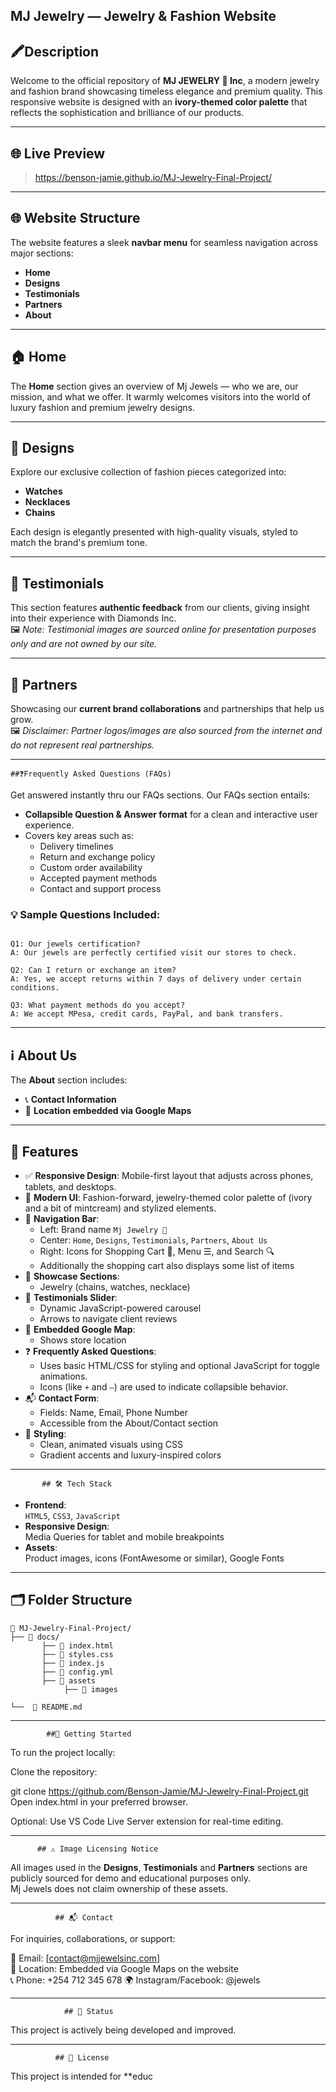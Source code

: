 ## MJ Jewelry — Jewelry & Fashion Website


## 🖍️Description 

Welcome to the official repository of **MJ JEWELRY 💎 Inc**, a modern jewelry and fashion brand showcasing timeless elegance and premium quality. This responsive website is designed with an **ivory-themed color palette** that reflects the sophistication and brilliance of our products.

---

## 🌐 Live Preview
> https://benson-jamie.github.io/MJ-Jewelry-Final-Project/

---

## 🌐 Website Structure

The website features a sleek **navbar menu** for seamless navigation across major sections:

- **Home**
- **Designs**
- **Testimonials**
- **Partners**
- **About**

---

## 🏠 Home

The **Home** section gives an overview of Mj Jewels — who we are, our mission, and what we offer. It warmly welcomes visitors into the world of luxury fashion and premium jewelry designs.

---

## 💍 Designs

Explore our exclusive collection of fashion pieces categorized into:

- **Watches**
- **Necklaces**
- **Chains**

Each design is elegantly presented with high-quality visuals, styled to match the brand's premium tone.

---

## 💬 Testimonials

This section features **authentic feedback** from our clients, giving insight into their experience with Diamonds Inc.  
🖼️ *Note: Testimonial images are sourced online for presentation purposes only and are not owned by our site.*

---

## 🤝 Partners

Showcasing our **current brand collaborations** and partnerships that help us grow.  
🖼️ *Disclaimer: Partner logos/images are also sourced from the internet and do not represent real partnerships.*

---

    ##❓Frequently Asked Questions (FAQs)
      
Get answered instantly thru our FAQs sections. Our FAQs section entails:

- **Collapsible Question & Answer format** for a     clean and interactive user experience.
- Covers key areas such as:
   - Delivery timelines
   - Return and exchange policy
   - Custom order availability
   - Accepted payment methods
   - Contact and support process

### 💡 Sample Questions Included:

```text

Q1: Our jewels certification?
A: Our jewels are perfectly certified visit our stores to check.

Q2: Can I return or exchange an item?
A: Yes, we accept returns within 7 days of delivery under certain conditions.

Q3: What payment methods do you accept?
A: We accept MPesa, credit cards, PayPal, and bank transfers. 
 ```  
---
 
## ℹ️ About Us

The **About** section includes:
- 📞 **Contact Information**
- 📍 **Location embedded via Google Maps**

---

## 📸 Features

- ✅ **Responsive Design**: Mobile-first layout that adjusts across phones, tablets, and desktops.
- 💠 **Modern UI**: Fashion-forward, jewelry-themed color palette of (ivory and a bit of mintcream) and stylized elements.
- 🧭 **Navigation Bar**:
  - Left: Brand name `Mj Jewelry 💎`
  - Center: `Home`, `Designs`, `Testimonials`, `Partners`, `About Us`
  - Right: Icons for Shopping Cart 🛒, Menu ☰, and Search 🔍
  - Additionally the shopping cart also displays some list of items
- 👕 **Showcase Sections**:
  - Jewelry (chains, watches, necklace)
- 💬 **Testimonials Slider**:
  - Dynamic JavaScript-powered carousel
  - Arrows to navigate client reviews
- 📍 **Embedded Google Map**:
  - Shows store location
- ❓ **Frequently Asked Questions**:
  - Uses basic HTML/CSS for styling and optional       JavaScript for toggle animations.
  - Icons (like `+` and `–`) are used to indicate      collapsible behavior.
- 📬 **Contact Form**:
  - Fields: Name, Email, Phone Number
  - Accessible from the About/Contact section
- 🎨 **Styling**:
  - Clean, animated visuals using CSS
  - Gradient accents and luxury-inspired colors

---

           ## 🛠️ Tech Stack

- **Frontend**:  
  `HTML5`, `CSS3`, `JavaScript`
- **Responsive Design**:  
  Media Queries for tablet and mobile breakpoints
- **Assets**:  
  Product images, icons (FontAwesome or similar), Google Fonts

---

## 🗂️ Folder Structure

```plaintext
📁 MJ-Jewelry-Final-Project/
├── 📁 docs/
       ├── 📄 index.html
       ├── 📄 styles.css
       ├── 📄 index.js
       ├── 📄 config.yml
       ├── 📁 assets
            ├── 📄 images

└──  📄 README.md
```

---

            ##🚀 Getting Started
            
To run the project locally:

Clone the repository:

git clone https://github.com/Benson-Jamie/MJ-Jewelry-Final-Project.git
Open index.html in your preferred browser.

Optional: Use VS Code Live Server extension for real-time editing.

---

          ## ⚠️ Image Licensing Notice

 All images used in the **Designs**, **Testimonials** and **Partners** sections are publicly sourced for demo and educational purposes only.  
 Mj Jewels does not claim ownership of these assets.

---

              ## 📬 Contact

For inquiries, collaborations, or support:

📧 Email: [contact@mjjewelsinc.com]  
📍 Location: Embedded via Google Maps on the website  
📞 Phone: +254 712 345 678
🌍 Instagram/Facebook: @jewels

---

                ## 🚧 Status

This project is actively being developed and improved.

---

              ## 📄 License

This project is intended for **educ

